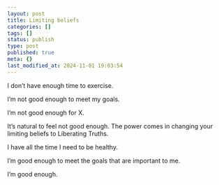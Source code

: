 ```yaml
---
layout: post
title: Limiting beliefs
categories: []
tags: []
status: publish
type: post
published: true
meta: {}
last_modified_at: 2024-11-01 19:03:54
---
```


I don’t have enough time to exercise.

I’m not good enough to meet my goals.

I’m not good enough for X.

It’s natural to feel not good enough. The power comes in changing your limiting beliefs to Liberating Truths.

I have all the time I need to be healthy.

I’m good enough to meet the goals that are important to me.

I’m good enough.
